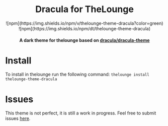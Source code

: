 <h1 align="center">
	Dracula for TheLounge
</h1>
<div align="center">
![npm](https://img.shields.io/npm/v/thelounge-theme-dracula?color=green)
![npm](https://img.shields.io/npm/dt/thelounge-theme-dracula)
</div>
<h4 align="center">
	A dark theme for thelounge based on <a href="https://github.com/dracula/dracula-theme">dracula/dracula-theme</a>
</h4>

# Install
To install in thelounge run the following command: `thelounge install
thelounge-theme-dracula`

# Issues
This theme is not perfect, it is still a work in progress. Feel free to submit issues [here](https://github.com/SpaceLenore/thelounge-theme-dracula/issues).
